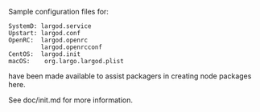 Sample configuration files for:
```
SystemD: largod.service
Upstart: largod.conf
OpenRC:  largod.openrc
         largod.openrcconf
CentOS:  largod.init
macOS:    org.largo.largod.plist
```
have been made available to assist packagers in creating node packages here.

See doc/init.md for more information.

